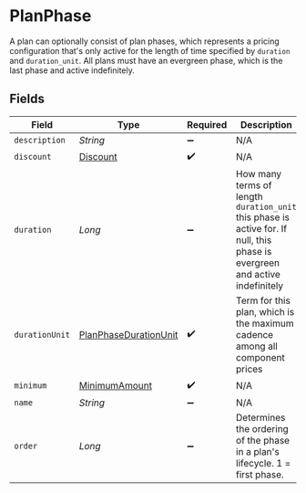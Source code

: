 # PlanPhase

A plan can optionally consist of plan phases, which represents a pricing configuration that's only active for the length of time specified by `duration` and `duration_unit`. All plans must have an evergreen phase, which is the last phase and active indefinitely.


## Fields

| Field                                                                                                                       | Type                                                                                                                        | Required                                                                                                                    | Description                                                                                                                 |
| --------------------------------------------------------------------------------------------------------------------------- | --------------------------------------------------------------------------------------------------------------------------- | --------------------------------------------------------------------------------------------------------------------------- | --------------------------------------------------------------------------------------------------------------------------- |
| `description`                                                                                                               | *String*                                                                                                                    | :heavy_minus_sign:                                                                                                          | N/A                                                                                                                         |
| `discount`                                                                                                                  | [Discount](../../models/shared/Discount.md)                                                                                 | :heavy_check_mark:                                                                                                          | N/A                                                                                                                         |
| `duration`                                                                                                                  | *Long*                                                                                                                      | :heavy_minus_sign:                                                                                                          | How many terms of length `duration_unit` this phase is active for. If null, this phase is evergreen and active indefinitely |
| `durationUnit`                                                                                                              | [PlanPhaseDurationUnit](../../models/shared/PlanPhaseDurationUnit.md)                                                       | :heavy_check_mark:                                                                                                          | Term for this plan, which is the maximum cadence among all component prices                                                 |
| `minimum`                                                                                                                   | [MinimumAmount](../../models/shared/MinimumAmount.md)                                                                       | :heavy_check_mark:                                                                                                          | N/A                                                                                                                         |
| `name`                                                                                                                      | *String*                                                                                                                    | :heavy_minus_sign:                                                                                                          | N/A                                                                                                                         |
| `order`                                                                                                                     | *Long*                                                                                                                      | :heavy_minus_sign:                                                                                                          | Determines the ordering of the phase in a plan's lifecycle. 1 = first phase.                                                |